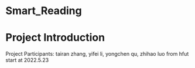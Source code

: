 # Smart_Reading 
# Project Introduction
Project Participants: 
tairan zhang, yifei li, yongchen qu, zhihao luo from hfut
start at 2022.5.23

